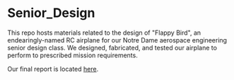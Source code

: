 # Senior_Design

This repo hosts materials related to the design of "Flappy Bird", an endearingly-named RC airplane for our Notre Dame aerospace engineering senior design class. We designed, fabricated, and tested our airplane to perform to prescribed mission requirements.  

Our final report is located [here](/Box%20Files/Final%20Report/Final%20Report.pdf).
